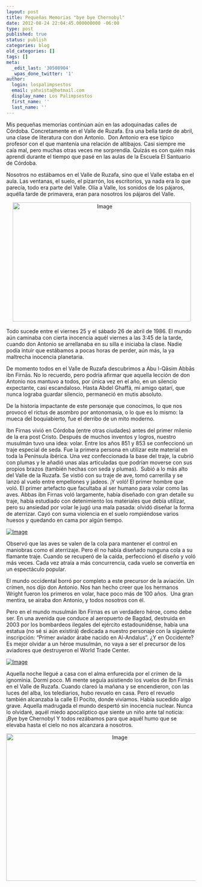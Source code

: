 ```yaml
---
layout: post
title: Pequeñas Memorias "bye bye Chernobyl"
date: 2012-08-24 22:04:45.000000000 -06:00
type: post
published: true
status: publish
categories: blog
old_categories: []
tags: []
meta:
  _edit_last: '30508904'
  _wpas_done_twitter: '1'
author:
  login: lospalimpsestos
  email: yahvista@hotmail.com
  display_name: Los Palimpsestos
  first_name: ''
  last_name: ''
---
```

<p>Mis pequeñas memorias continúan aún en las adoquinadas calles de Córdoba. Concretamente en el Valle de Ruzafa. Era una bella tarde de abril, una clase de literatura con don Antonio.  Don Antonio era ese típico profesor con el que mantenía una relación de altibajos. Casi siempre me caía mal, pero muchas otras veces me sorprendía. Quizás es con quién más aprendí durante el tiempo que pasé en las aulas de la Escuela El Santuario de Córdoba.</p>
<p>Nosotros no estábamos en el Valle de Ruzafa, sino que el Valle estaba en el aula. Las ventanas, el suelo, el pizarrón, los escritorios, ya nada era lo que parecía, todo era parte del Valle. Olía a Valle, los sonidos de los pájaros, aquélla tarde de primavera, eran para nosotros los pájaros del Valle.</p>
<p style="text-align:center;"> <a href="http://lospalimpsestos.files.wordpress.com/2012/08/prtico.jpg"><img class=" wp-image aligncenter" src="{{ site.baseurl }}/assets/prtico.jpg" alt="Image" width="474" height="316" /></a></p>
<p>Todo sucede entre el viernes 25 y el sábado 26 de abril de 1986. El mundo aún caminaba con cierta inocencia aquél viernes a las 3:45 de la tarde, cuando don Antonio se arrellanaba en su silla e iniciaba la clase. Nadie podía intuir que estábamos a pocas horas de perder, aún más, la ya maltrecha inocencia planetaria.</p>
<p>De momento todos en el Valle de Ruzafa descubrimos a Abu l-Qāsim Abbās ibn Firnās. No lo recuerdo, pero podría afirmar que aquella lección de don Antonio nos mantuvo a todos, por única vez en el año, en un silencio expectante, casi escandaloso. Hasta Abdel Ghaffá, mi amigo qatarí, que nunca lograba guardar silencio, permaneció en mutis absoluto.</p>
<p>De la historia impactante de este personaje que conocimos, lo que nos provocó el rictus de asombro por antonomasia, o lo que es lo mismo: la mueca del boquiabierto, fue el derribo de un mito moderno.</p>
<p>Ibn Firnas vivió en Córdoba (entre otras ciudades) antes del primer milenio de la era post Cristo. Después de muchos inventos y logros, nuestro musulmán tuvo una idea: volar. Entre los años 851 y 853 se confeccionó un traje especial de seda. Fue la primera persona en utilizar este material en toda la Península ibérica. Una vez confeccionada la base del traje, la cubrió con plumas y le añadió unas alas articuladas que podrían moverse con sus propios brazos (también hechas con seda y plumas).  Subió a lo más alto del Valle de la Ruzafa. Se vistió con su traje de ave, tomó carrerilla y se lanzó al vuelo entre empellones y jadeos. ¡Y voló! El primer hombre que voló. El primer artefacto que facultaba al ser humano para volar como las aves. Abbas ibn Firnas voló largamente, había diseñado con gran detalle su traje, había estudiado con detenimiento los materiales que debía utilizar, pero su ansiedad por volar le jugó una mala pasada: olvidó diseñar la forma de aterrizar. Cayó con suma violencia en el suelo rompiéndose varios huesos y quedando en cama por algún tiempo.</p>
<p><a href="http://lospalimpsestos.files.wordpress.com/2012/08/ibn-firnas-flying-contrap-001.jpg"><img class="size-full wp-image aligncenter" src="{{ site.baseurl }}/assets/ibn-firnas-flying-contrap-001.jpg" alt="Image" /></a></p>
<p>Observó que las aves se valen de la cola para mantener el control en maniobras como el aterrizaje. Pero él no había diseñado nunguna cola a su flamante traje. Cuando se recuperó de la caída, perfeccionó el diseño y voló más veces. Cada vez atraía a más concurrencia, cada vuelo se convertía en un espectáculo popular.</p>
<p>El mundo occidental borró por completo a este precursor de la aviación. Un crímen, nos dijo don Antonio. Nos han hecho creer que los hermanos Wright fueron los primeros en volar, hace poco más de 100 años.  Una gran mentira, se airaba don Antonio, y todos nosotros con él.</p>
<p>Pero en el mundo musulmán Ibn Firnas es un verdadero héroe, como debe ser. En una avenida que conduce al aeropuerto de Bagdad, destruida en 2003 por los bombardeos ilegales del ejército estadounidénse, había una estatua (no sé si aún existirá) dedicada a nuestro personaje con la siguiente inscripción: “Primer aviador árabe nacido en Al-Andalus”. ¿Y en Occidente? Es mejor olvidar a un héroe musulmán, no vaya a ser el precursor de los aviadores que destruyeron el World Trade Center.</p>
<p><a href="http://lospalimpsestos.files.wordpress.com/2012/08/sev_cor_web_12.jpg"><img class="size-full wp-image aligncenter" src="{{ site.baseurl }}/assets/sev_cor_web_12.jpg" alt="Image" /></a></p>
<p>Aquella noche llegué a casa con el alma enfurecida por el crímen de la ignominia. Dormí poco. Mi mente seguía asistiendo los vuelos de Ibn Firnás en el Valle de Ruzafa. Cuando clareó la mañana y se encendieron, con las luces del alba, los telediarios, hubo revuelo en casa. Pero el revuelo también alcanzaba la calle El Pocito, donde vivíamos. Había sucedido algo grave. Aquella madrugada el mundo despertó sin inocencia nuclear. Nunca lo olvidaré, aquél miedo apocalíptico que siente un niño ante tal noticia: ¡Bye bye Chernobyl Y todos rezábamos para que aquél humo que se elevaba hasta el cielo no nos alcanzara a nosotros.</p>
<p style="text-align:center;"><a href="http://lospalimpsestos.files.wordpress.com/2012/08/bp8.jpg"><img class=" wp-image aligncenter" src="{{ site.baseurl }}/assets/bp8.jpg" alt="Image" width="588" height="391" /></a></p>
